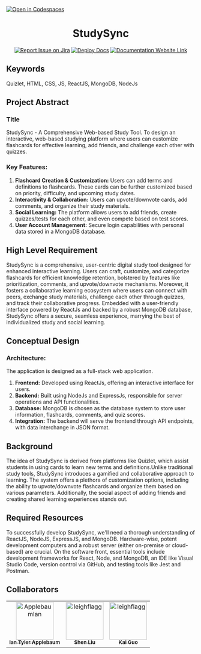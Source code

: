[![Open in Codespaces](https://classroom.github.com/assets/launch-codespace-7f7980b617ed060a017424585567c406b6ee15c891e84e1186181d67ecf80aa0.svg)](https://classroom.github.com/open-in-codespaces?assignment_repo_id=11817743)
<div align="center">

# StudySync
[![Report Issue on Jira](https://img.shields.io/badge/Report%20Issues-Jira-0052CC?style=flat&logo=jira-software)](https://temple-cis-projects-in-cs.atlassian.net/jira/software/c/projects/DT/issues)
[![Deploy Docs](https://github.com/ApplebaumIan/tu-cis-4398-docs-template/actions/workflows/deploy.yml/badge.svg)](https://github.com/ApplebaumIan/tu-cis-4398-docs-template/actions/workflows/deploy.yml)
[![Documentation Website Link](https://img.shields.io/badge/-Documentation%20Website-brightgreen)](https://applebaumian.github.io/tu-cis-4398-docs-template/)


</div>


## Keywords

Quizlet, HTML, CSS, JS, ReactJS, MongoDB, NodeJs

## Project Abstract

### Title 
StudySync - A Comprehensive Web-based Study Tool. To design an interactive, web-based studying platform where users can customize flashcards for effective learning, add friends, and challenge each other with quizzes.

### Key Features:
1. **Flashcard Creation & Customization:** Users can add terms and definitions to flashcards. These cards can be further customized based on priority, difficulty, and upcoming study dates.
2. **Interactivity & Collaboration:** Users can upvote/downvote cards, add comments, and organize their study materials.
3. **Social Learning:** The platform allows users to add friends, create quizzes/tests for each other, and even compete based on test scores.
4. **User Account Management:** Secure login capabilities with personal data stored in a MongoDB database.

## High Level Requirement

StudySync is a comprehensive, user-centric digital study tool designed for enhanced interactive learning. Users can craft, customize, and categorize flashcards for efficient knowledge retention, bolstered by features like prioritization, comments, and upvote/downvote mechanisms. Moreover, it fosters a collaborative learning ecosystem where users can connect with peers, exchange study materials, challenge each other through quizzes, and track their collaborative progress. Embedded with a user-friendly interface powered by ReactJs and backed by a robust MongoDB database, StudySync offers a secure, seamless experience, marrying the best of individualized study and social learning.

## Conceptual Design

### Architecture:
The application is designed as a full-stack web application.

1. **Frontend:** Developed using ReactJs, offering an interactive interface for users.
2. **Backend:** Built using NodeJs and ExpressJs, responsible for server operations and API functionalities.
3. **Database:** MongoDB is chosen as the database system to store user information, flashcards, comments, and quiz scores.
4. **Integration:** The backend will serve the frontend through API endpoints, with data interchange in JSON format.

## Background

The idea of StudySync is derived from platforms like Quizlet, which assist students in using cards to learn new terms and definitions.Unlike traditional study tools, StudySync introduces a gamified and collaborative approach to learning. The system offers a plethora of customization options, including the ability to upvote/downvote flashcards and organize them based on various parameters. Additionally, the social aspect of adding friends and creating shared learning experiences stands out.

## Required Resources

To successfully develop StudySync, we'll need a thorough understanding of ReactJS, NodeJS, ExpressJS, and MongoDB. Hardware-wise, potent development computers and a robust server (either on-premise or cloud-based) are crucial. On the software front, essential tools include development frameworks for React, Node, and MongoDB, an IDE like Visual Studio Code, version control via GitHub, and testing tools like Jest and Postman. 

## Collaborators

[//]: # ( readme: collaborators -start )
<table>
<tr>
    <td align="center">
        <a href="https://github.com/ApplebaumIan">
            <img src="https://avatars.githubusercontent.com/u/9451941?v=4" width="100;" alt="ApplebaumIan"/>
            <br />
            <sub><b>Ian Tyler Applebaum</b></sub>
        </a>
    </td>
    <td align="center">
        <a href="https://github.com/tuh18904temple">
            <img src="https://avatars.githubusercontent.com/u/111998266?v=4" width="100;" alt="leighflagg"/>
            <br />
            <sub><b>Shen Liu</b></sub>
        </a>
    </td><td align="center">
        <a href="https://github.com/tuo85214temple">
            <img src="https://avatars.githubusercontent.com/u/123430237?s=400&u=8a0c706c017ba40d3d13690851efac759017bfd6&v=4" width="100;" alt="leighflagg"/>
            <br />
            <sub><b>Kai Guo</b></sub>
        </a>
    </td></tr>
    
</table>

[//]: # ( readme: collaborators -end )
